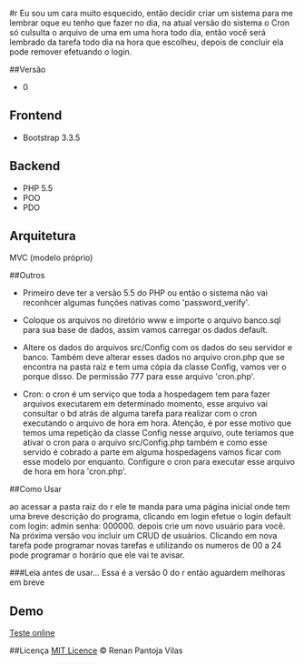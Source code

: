 #r
Eu sou um cara muito esquecido, então decidir criar um sistema
para me lembrar oque eu tenho que fazer no dia, na atual versão
do sistema o Cron só culsulta o arquivo de uma em uma hora todo
dia, então você será lembrado da tarefa todo dia na hora que
escolheu, depois de concluir ela pode remover efetuando o login.

##Versão
- 0

## Frontend
- Bootstrap 3.3.5

## Backend
- PHP 5.5
- POO
- PDO

## Arquitetura

MVC (modelo próprio)

##Outros

- Primeiro deve ter a versão 5.5 do PHP ou então o sistema não
vai reconhcer algumas funções nativas como 'password_verify'.

- Coloque os arquivos no diretório www e importe o arquivo banco.sql
para sua base de dados, assim vamos carregar os dados default.

- Altere os dados do arquivos src/Config com os dados do seu servidor
e banco. Também deve alterar esses dados no arquivo cron.php que se
encontra na pasta raiz e tem uma cópia da classe Config, vamos ver o
porque disso. De permissão 777 para esse arquivo 'cron.php'.

- Cron: o cron é um serviço que toda a hospedagem tem para fazer 
arquivos executarem em determinado momento, esse arquivo vai
consultar o bd atrás de alguma tarefa para realizar com o cron
executando o arquivo de hora em hora. Atenção, é por esse motivo
que temos uma repetição da classe Config nesse arquivo, oute 
teriamos que ativar o cron para o arquivo src/Config.php também
e como esse servido é cobrado a parte em alguma hospedagens vamos
ficar com esse modelo por enquanto. Configure o cron para executar
esse arquivo de hora em hora 'cron.php'.

##Como Usar

ao acessar a pasta raiz do r ele te manda para uma página inicial
onde tem uma breve descrição do programa, clicando em login efetue
o login default com login: admin senha: 000000. depois crie um novo
usuário para você. Na próxima versão vou incluir um CRUD de usuários.
Clicando em nova tarefa pode programar novas tarefas e utilizando os
numeros de 00 a 24 pode programar o horário que ele vai te avisar.

###Leia antes de usar...
Essa é a versão 0 do r então aguardem melhoras em breve

## Demo
[Teste online](http://squad.net.br/r)

##Licença
[MIT Licence](https://github.com/renanpantoja/r/blob/master/LICENSE) © Renan Pantoja Vilas

